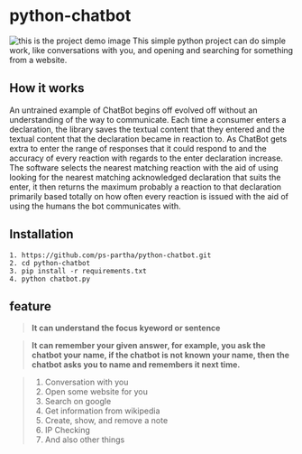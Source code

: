 # python-chatbot
![this is the project demo image](https://www.linkpicture.com/q/chat-bot.jpg)
This simple python project can do simple work, like conversations with you, and opening and searching for something from a website.
## How it works
An untrained example of ChatBot begins off evolved off without an understanding of the way to communicate. Each time a consumer enters a declaration, the library saves the textual content that they entered and the textual content that the declaration became in reaction to. As ChatBot gets extra to enter the range of responses that it could respond to and the accuracy of every reaction with regards to the enter declaration increase. The software selects the nearest matching reaction with the aid of using looking for the nearest matching acknowledged declaration that suits the enter, it then returns the maximum probably a reaction to that declaration primarily based totally on how often every reaction is issued with the aid of using the humans the bot communicates with.
## Installation


`1. https://github.com/ps-partha/python-chatbot.git`<br>
`2. cd python-chatbot`<br>
`3. pip install -r requirements.txt`<br>
`4. python chatbot.py`<br>


## feature

> **It can understand the focus kyeword or sentence**

> **It can remember your given answer, for example, you ask the chatbot your name, if the chatbot is not known your name, then the chatbot asks you to name and remembers it next time.**


 >1. Conversation with you 
 >2. Open some website for you
 > 3. Search on google
 >4.  Get information from wikipedia
 >5. Create, show, and remove a note
 >6. IP Checking
 > 7. And also other things
